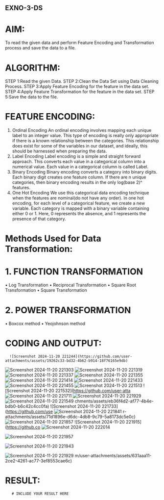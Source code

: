## EXNO-3-DS

# AIM:
To read the given data and perform Feature Encoding and Transformation process and save the data to a file.

# ALGORITHM:
STEP 1:Read the given Data.
STEP 2:Clean the Data Set using Data Cleaning Process.
STEP 3:Apply Feature Encoding for the feature in the data set.
STEP 4:Apply Feature Transformation for the feature in the data set.
STEP 5:Save the data to the file.

# FEATURE ENCODING:
1. Ordinal Encoding
An ordinal encoding involves mapping each unique label to an integer value. This type of encoding is really only appropriate if there is a known relationship between the categories. This relationship does exist for some of the variables in our dataset, and ideally, this should be harnessed when preparing the data.
2. Label Encoding
Label encoding is a simple and straight forward approach. This converts each value in a categorical column into a numerical value. Each value in a categorical column is called Label.
3. Binary Encoding
Binary encoding converts a category into binary digits. Each binary digit creates one feature column. If there are n unique categories, then binary encoding results in the only log(base 2)ⁿ features.
4. One Hot Encoding
We use this categorical data encoding technique when the features are nominal(do not have any order). In one hot encoding, for each level of a categorical feature, we create a new variable. Each category is mapped with a binary variable containing either 0 or 1. Here, 0 represents the absence, and 1 represents the presence of that category.

# Methods Used for Data Transformation:
  # 1. FUNCTION TRANSFORMATION
• Log Transformation
• Reciprocal Transformation
• Square Root Transformation
• Square Transformation
  # 2. POWER TRANSFORMATION
• Boxcox method
• Yeojohnson method

# CODING AND OUTPUT:
      ![Screenshot 2024-11-20 221244](https://github.com/user-attachments/assets/19262c33-bd32-4b62-b914-18f76165e9db)
![Screenshot 2024-11-20 221303](https://github.com/user-attachments/assets/c6c88b23-c269-4eaf-b686-65f3fa45dab2)
![Screenshot 2024-11-20 221319](https://github.com/user-attachments/assets/11908de1-3324-4f4f-ad62-d12ac64e4959)
![Screenshot 2024-11-20 221337](https://github.com/user-attachments/assets/ebf13f5c-c9c9-4e7c-9198-44961ebd9fd2)
![Screenshot 2024-11-20 221355](https://github.com/user-attachments/assets/01b815e1-67c8-4dc2-a4bc-6c56d33c3de3)
![Screenshot 2024-11-20 221414](https://github.com/user-attachments/assets/2c80075d-ba4f-40ad-ba1e-7ffc247374e9)
![Screenshot 2024-11-20 221433](https://github.com/user-attachments/assets/1578d0b3-9ba0-49d2-ad92-417e25678689)
![Screenshot 2024-11-20 221455](https://github.com/user-attachments/assets/8d3f931a-2bd2-4f08-be0f-44f5a2a4dbbd)
![Screenshot 2024-11-20 221513](https://github.com/user-attachments/assets/e56ec5a8-f2c5-42ed-83da-4bf9c3369f5e)
![Screenshot 2024-11-20 221532](https://github.com/user-atta
![Screenshot 2024-11-20 221711](https://github.com/user-attachments/assets/13b41c26-009f-4da3-88ae-b30ce2398915)
![Screenshot 2024-11-20 221929](https://github.com/user-attachments/assets/5930d3bb-5530-4b2b-8a0e-c22c2ed66a6e)
![Screenshot 2024-11-20 221549](https://github.com/user-attachments/assets/024c82a5-9ebe-4631-b75d-95cadbc6a7e1)
chments/assets/eb36f4d2-af77-4b4e-bdb0-b6c42c4cc0fa)
![Screenshot 2024-11-20 221733](https://github.com/use
![Screenshot 2024-11-20 221841](https://github.com/user-attachments/assets/e3bb708f-112c-416b-b9d9-0164e10c1c6e)
r-attachments/assets/71d1896e-d6dc-4db8-9c79-5a8173dc5e0c)
![Screenshot 2024-11-20 221857](https://github.com/user-attachments/assets/420914dd-dcce-4216-9ddb-5a0b8dc9f599)
![Screenshot 2024-11-20 221915](https://github.co
![Screenshot 2024-11-20 222014](https://github.com/user-attachments/assets/f4577216-d70c-43a1-932e-1cd24a800bb8)

![Screenshot 2024-11-20 221957](https://github.com/user-attachments/assets/adcdcd05-a19e-4597-8197-03e62d4633d9)

![Screenshot 2024-11-20 221943](https://github.com/user-attachments/assets/c74c123d-7c4a-4af6-b179-a15ea2804519)

![Screenshot 2024-11-20 221929](https://github.com/user-attachments/assets/5edf2a86-a9dd-4b48-b531-866e41010ed6)
m/user-attachments/assets/631aaa11-2ce2-4261-ac77-3ef8553cae6c)


# RESULT:
       # INCLUDE YOUR RESULT HERE

       
